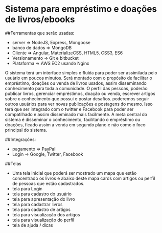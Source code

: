# Sistema para empréstimo e doações de livros/ebooks

##Ferramentas que serão usadas:
  - server => NodeJS, Express, Mongoose
  - banco de dados => MongoDB
  - Cliente => Angular, MaterializeCSS, HTML5, CSS3, ES6
  - Versionamento => Git e bitbucket
  - Plataforma => AWS EC2 usando Nginx

  O sistema terá um interface simples e fluída para poder ser assimilada pelo usuário em poucos
minutos. Será montado com o propósito de facilitar o empréstimo, doações ou venda de livros
usados, assim disseminando conhecimento para toda a comunidade.
  O perfil das pessoas, poderão publicar livros, gerenciar empréstimos, doação ou venda, escrever
artigos sobre o conhecimento que possui e postar desafios.
  poderemos seguir outros usuários para ver novas publicações e postagens do mesmo.
  Isso terá que ser integrado com o twitter e Facebook para poder ser compatilhado e assim disseminado mais facilmente.
  A meta central do sistema é disseminar o conhecimento, facilitando o empréstimo ou doações,
ficado assim a venda em segundo plano e não como o foco principal do sistema.

##Integrações:
  - pagamento => PayPal
  - Login => Google, Twitter, Facebook

##Telas
  - Uma tela inicial que poderá ser mostrado um mapa que estão concentrado os livros e abaixo deste
mapa cards com artigos ou perfil de pessoas que estão cadastrados.
  - tela para Login
  - tela para cadastro do usuário
  - tela para apresentação do livro
  - tela para cadastrar livros
  - tela para cadastro de artigos
  - tela para visualização dos artigos
  - tela para visualização do perfil
  - tela de ajuda / dicas
